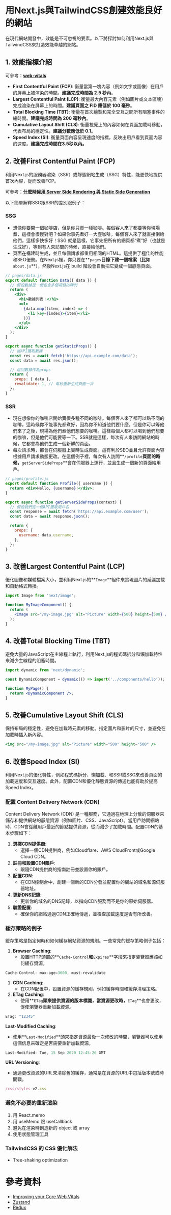 # ****用Next.js與TailwindCSS創建效能良好的網站****

在現代網站開發中，效能是不可忽視的要素。以下將探討如何利用Next.js與TailwindCSS來打造效能卓越的網站。

## **1. 效能指標介紹**

可參考：**[web-vitals](https://github.com/CAFECA-IO/KnowledgeManagement/blob/master/tools/web-vitals.md#web-vitals)**

- **First Contentful Paint (FCP)**: 衡量當第一塊內容（例如文字或圖像）在用戶的屏幕上被渲染的時間。**建議完成時間為 2.5 秒內**。
- **Largest Contentful Paint (LCP)**: 衡量最大內容元素（例如圖片或文本區塊）完成渲染在屏幕上的時間。**建議頁面之 FID 應低於 100 毫秒**。
- **Total Blocking Time (TBT)**: 衡量在首次繪製和完全交互之間所有阻塞事件的總時間。**建議完成時間為 200 毫秒內**。
- **Cumulative Layout Shift (CLS)**: 衡量視覺上的內容如何在頁面加載時移動，代表布局的穩定性。**建議分數應低於 0.1**。
- **Speed Index (SI)**: 衡量頁面內容呈現速度的指標，反映出用戶看到頁面內容的速度。**建議完成時間在3.5秒以內。**

## **2. 改善First Contentful Paint (FCP)**

利用Next.js的服務器渲染（SSR）或靜態網站生成（SSG）特性，能更快地提供首次內容，從而改善FCP。

可參考：**[什麼時候用 Server Side Rendering 與 Static Side Generation](https://github.com/CAFECA-IO/KnowledgeManagement/blob/master/NextJs/SSR_vs_SSG.md#%E4%BB%80%E9%BA%BC%E6%99%82%E5%80%99%E7%94%A8-server-side-rendering-%E8%88%87-static-side-generation)**

以下簡單解釋SSG跟SSR的差別跟例子：

### SSG

- 想像你要開一個咖啡店，但是你只賣一種咖啡。每個客人來了都要等你現場煮，這樣會很慢對吧？如果你事先煮好一大壺咖啡，每個客人來了就直接倒給他們，這樣多快多好！SSG 就是這樣，它事先把所有的網頁都“煮”好（也就是生成好），等到有人來訪問的時候，直接給他們。
- 頁面在構建時生成，並且每個請求都重用相同的HTML。這提供了極佳的性能和SEO優勢。在Next.js裡，你只要在**`pages`**目錄下建一個檔案（比如**`about.js`**），然後Next.js在 build 階段會自動把它變成一個靜態頁面。

```jsx
// pages/data.js
export default function Data({ data }) {
  // 假設數據是一個包含多個項目的陣列
  return (
    <div>
      <h1>數據列表：</h1>
      <ul>
        {data.map((item, index) => (
          <li key={index}>{item}</li>
        ))}
      </ul>
    </div>
  );
}

export async function getStaticProps() {
  // 從API獲取數據
  const res = await fetch('https://api.example.com/data');
  const data = await res.json();

  // 返回數據作為props
  return {
    props: { data },
    revalidate: 1, // 每秒重新生成頁面一次
  };
}
```

### SSR

- 現在想像你的咖啡店開始賣很多種不同的咖啡。每個客人來了都可以點不同的咖啡，這時候你不能事先都煮好，因為你不知道他們要什麼。但是你可以等他們來了之後，現場為他們煮他們想要的咖啡。這樣每個人都可以喝到他們想要的咖啡，但是他們可能要等一下。SSR就是這樣，每次有人來訪問網站的時候，它都會為他們生成一個新鮮的頁面。
- 每次請求時，都會在伺服器上實時生成頁面。這有利於SEO並且允許頁面內容根據用戶請求動態更改。在這個例子裡，每次有人訪問**`/profile`**頁面的時候，**`getServerSideProps`**會在伺服器上運行，並且生成一個新的頁面給用戶。

```jsx
// pages/profile.js
export default function Profile({ username }) {
  return <div>Hello, {username}!</div>;
}

export async function getServerSideProps(context) {
  // 假設我們從一個API獲取用戶名
  const response = await fetch('https://api.example.com/user');
  const data = await response.json();

  return {
    props: {
      username: data.username,
    },
  };
}
```

## **3. 改善Largest Contentful Paint (LCP)**

優化圖像和媒體檔案大小，並利用Next.js的**`Image`**組件來實現圖片的延遲加載和自動格式轉換。

```jsx
import Image from 'next/image';

function MyImageComponent() {
  return (
    <Image src="/my-image.jpg" alt="Picture" width={500} height={500} />
  );
}
```

## **4. 改善Total Blocking Time (TBT)**

避免大量的JavaScript在主線程上執行，利用Next.js的程式碼拆分和懶加載特性來減少主線程的阻塞時間。

```jsx
import dynamic from 'next/dynamic';

const DynamicComponent = dynamic(() => import('../components/hello'));

function MyPage() {
  return <DynamicComponent />;
}
```

## **5. 改善Cumulative Layout Shift (CLS)**

保持布局的穩定性，避免在加載時元素的移動。指定圖片和影片的尺寸，並避免在加載時插入新內容。

```jsx
<img src="/my-image.jpg" alt="Picture" width="500" height="500" />
```

## **6. 改善Speed Index (SI)**

利用Next.js的優化特性，例如程式碼拆分、懶加載、和SSR或SSG來改善頁面的加載速度和交互速度。此外，配置CDN和優化靜態資源的傳送也能有助於提高Speed Index。

### **配置 Content Delivery Network (CDN)**

Content Delivery Network (CDN) 是一種服務，它通過在地理上分散的伺服器來儲存和提供網站的靜態資源（例如圖片、CSS、JavaScript）。當用戶訪問網站時，CDN會從離用戶最近的節點提供資源，從而減少了加載時間。配置CDN的基本步驟如下：

1. **選擇CDN提供商**:
    - 選擇一個CDN提供商，例如Cloudflare、AWS CloudFront或Google Cloud CDN。
2. **註冊和設置CDN賬戶**:
    - 跟隨CDN提供商的指南註冊並設置你的賬戶。
3. **配置CDN**:
    - 在CDN控制台中，創建一個新的CDN分發並配置你的網站的域名和源伺服器地址。
4. **更新DNS記錄**:
    - 更新你的域名的DNS記錄，以指向CDN服務而不是你的原始伺服器。
5. **驗證配置**:
    - 確保你的網站通過CDN正確地傳遞，並檢查加載速度是否有所改善。

### **緩存策略的例子**

緩存策略是指定何時和如何緩存網站資源的規則。一些常見的緩存策略例子包括：

1. **Browser Caching**:
    - 設置HTTP頭部的**`Cache-Control`**和**`Expires`**字段來指定瀏覽器應該如何緩存資源。

```jsx
Cache-Control: max-age=3600, must-revalidate
```

1. **CDN Caching**:
    - 在CDN配置中，設置資源的緩存規則，例如緩存時間和緩存清理策略。
2. **ETag Caching**:
    - 使用**`ETag`**頭來提供資源的版本標識，當資源更改時，**`ETag`**也會更改，促使瀏覽器重新加載資源。

```jsx
ETag: "12345"
```

**Last-Modified Caching**:

- 使用**`Last-Modified`**頭來指定資源最後一次修改的時間，瀏覽器可以使用這個信息來確定是否需要重新加載資源。

```jsx
Last-Modified: Tue, 15 Sep 2020 12:45:26 GMT
```

**URL Versioning**:

- 通過更改資源的URL來清除舊的緩存，通常是在資源的URL中包括版本號或時間戳。

```jsx
/css/styles-v2.css
```

### 避免不必要的重新渲染

1. 用 React.memo
2. 用 useMemo 跟 useCallback
3. 避免在渲染時創造新的 object 或 array
4. 使用狀態管理工具

### TailwindCSS 的 CSS 優化解法

- Tree-shaking optimization

# 參考資料

- [Improving your Core Web Vitals](https://nextjs.org/learn/seo/improve)
- [Zustand](https://docs.pmnd.rs/zustand/getting-started/introduction)
- [Redux](https://redux-toolkit.js.org/)
